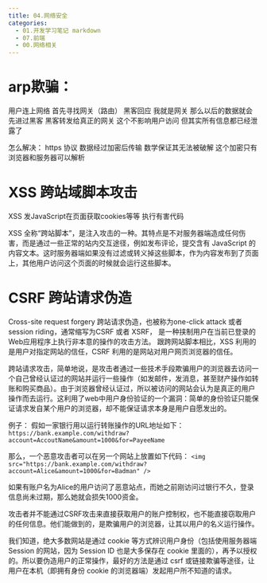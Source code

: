 ```yaml
---
title: 04.网络安全
categories:
  - 01.开发学习笔记 markdown
  - 07.前端
  - 00.网络相关
---
```


# arp欺骗：
用户连上网络 首先寻找网关（路由） 黑客回应 我就是网关  那么以后的数据就会先进过黑客 黑客转发给真正的网关 这个不影响用户访问 但其实所有信息都已经泄露了

怎么解决： https 协议  数据经过加密后传输 数学保证其无法被破解 这个加密只有浏览器和服务器可以解析

# XSS 跨站域脚本攻击
XSS   发JavaScript在页面获取cookies等等 执行有害代码

XSS 全称“跨站脚本”，是注入攻击的一种。其特点是不对服务器端造成任何伤害，而是通过一些正常的站内交互途径，例如发布评论，提交含有 JavaScript 的内容文本。这时服务器端如果没有过滤或转义掉这些脚本，作为内容发布到了页面上，其他用户访问这个页面的时候就会运行这些脚本。

# CSRF 跨站请求伪造
Cross-site request forgery
跨站请求伪造，也被称为one-click attack 或者 session riding，通常缩写为CSRF 或者 XSRF， 是一种挟制用户在当前已登录的Web应用程序上执行非本意的操作的攻击方法。 跟跨网站脚本相比，XSS 利用的是用户对指定网站的信任，CSRF 利用的是网站对用户网页浏览器的信任。

跨站请求攻击，简单地说，是攻击者通过一些技术手段欺骗用户的浏览器去访问一个自己曾经认证过的网站并运行一些操作（如发邮件，发消息，甚至财产操作如转账和购买商品）。由于浏览器曾经认证过，所以被访问的网站会认为是真正的用户操作而去运行。这利用了web中用户身份验证的一个漏洞：简单的身份验证只能保证请求发自某个用户的浏览器，却不能保证请求本身是用户自愿发出的。

例子：
假如一家银行用以运行转账操作的URL地址如下： `https://bank.example.com/withdraw?account=AccoutName&amount=1000&for=PayeeName`

那么，一个恶意攻击者可以在另一个网站上放置如下代码： `<img src="https://bank.example.com/withdraw?account=Alice&amount=1000&for=Badman" />`

如果有账户名为Alice的用户访问了恶意站点，而她之前刚访问过银行不久，登录信息尚未过期，那么她就会损失1000资金。

攻击者并不能通过CSRF攻击来直接获取用户的账户控制权，也不能直接窃取用户的任何信息。他们能做到的，是欺骗用户的浏览器，让其以用户的名义运行操作。

我们知道，绝大多数网站是通过 cookie 等方式辨识用户身份（包括使用服务器端 Session 的网站，因为 Session ID 也是大多保存在 cookie 里面的），再予以授权的。所以要伪造用户的正常操作，最好的方法是通过 csrf 或链接欺骗等途径，让用户在本机（即拥有身份 cookie 的浏览器端）发起用户所不知道的请求。

